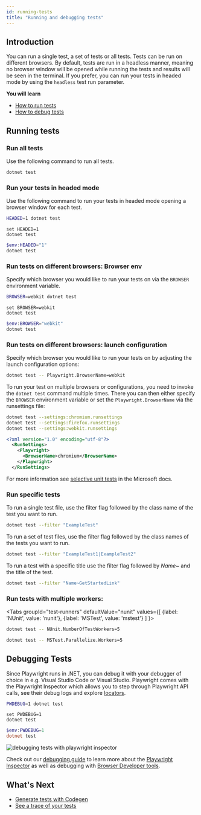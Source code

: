 ```yaml
---
id: running-tests
title: "Running and debugging tests"
---
```


## Introduction

You can run a single test, a set of tests or all tests. Tests can be run on different browsers. By default, tests are run in a headless manner, meaning no browser window will be opened while running the tests and results will be seen in the terminal. If you prefer, you can run your tests in headed mode by using the `headless` test run parameter.

**You will learn**

- [How to run tests](/running-tests.md#running-tests)
- [How to debug tests](/running-tests.md#debugging-tests)

## Running tests

### Run all tests

Use the following command to run all tests.

```bash
dotnet test
```

### Run your tests in headed mode

Use the following command to run your tests in headed mode opening a browser window for each test.

```bash tab=bash-bash lang=csharp
HEADED=1 dotnet test
```

```batch tab=bash-batch lang=csharp
set HEADED=1
dotnet test
```

```powershell tab=bash-powershell lang=csharp
$env:HEADED="1"
dotnet test
```

### Run tests on different browsers: Browser env

Specify which browser you would like to run your tests on via the `BROWSER` environment variable.

```bash tab=bash-bash lang=csharp
BROWSER=webkit dotnet test
```

```batch tab=bash-batch lang=csharp
set BROWSER=webkit
dotnet test
```

```powershell tab=bash-powershell lang=csharp
$env:BROWSER="webkit"
dotnet test
```

### Run tests on different browsers: launch configuration

Specify which browser you would like to run your tests on by adjusting the launch configuration options:

```bash
dotnet test -- Playwright.BrowserName=webkit
```

To run your test on multiple browsers or configurations, you need to invoke the `dotnet test` command multiple times. There you can then either specify the `BROWSER` environment variable or set the `Playwright.BrowserName` via the runsettings file:

```bash
dotnet test --settings:chromium.runsettings
dotnet test --settings:firefox.runsettings
dotnet test --settings:webkit.runsettings
```

```xml
<?xml version="1.0" encoding="utf-8"?>
  <RunSettings>
    <Playwright>
      <BrowserName>chromium</BrowserName>
    </Playwright>
  </RunSettings>
```

For more information see [selective unit tests](https://docs.microsoft.com/en-us/dotnet/core/testing/selective-unit-tests?pivots=mstest) in the Microsoft docs.

### Run specific tests

To run a single test file, use the filter flag followed by the class name of the test you want to run.

```bash
dotnet test --filter "ExampleTest"
```

To run a set of test files, use the filter flag followed by the class names of the tests you want to run.

```bash
dotnet test --filter "ExampleTest1|ExampleTest2"
```

To run a test with a specific title use the filter flag followed by *Name~* and the title of the test.

```bash
dotnet test --filter "Name~GetStartedLink"
```

### Run tests with multiple workers:

<Tabs
  groupId="test-runners"
  defaultValue="nunit"
  values={[
    {label: 'NUnit', value: 'nunit'},
    {label: 'MSTest', value: 'mstest'}
  ]
}>
<TabItem value="nunit">

```bash
dotnet test -- NUnit.NumberOfTestWorkers=5
```

</TabItem>
<TabItem value="mstest">

```bash
dotnet test -- MSTest.Parallelize.Workers=5
```

</TabItem>
</Tabs>

## Debugging Tests

Since Playwright runs in .NET, you can debug it with your debugger of choice in e.g. Visual Studio Code or Visual Studio. Playwright comes with the Playwright Inspector which allows you to step through Playwright API calls, see their debug logs and explore [locators](./locators.md).

```bash tab=bash-bash lang=csharp
PWDEBUG=1 dotnet test
```

```batch tab=bash-batch lang=csharp
set PWDEBUG=1
dotnet test
```

```powershell tab=bash-powershell lang=csharp
$env:PWDEBUG=1
dotnet test
```

![debugging tests with playwright inspector](https://github.com/microsoft/playwright/assets/13063165/a1e758d3-d379-414f-be0b-7339f12bb635)

Check out our [debugging guide](./debug.md) to learn more about the [Playwright Inspector](./debug.md#playwright-inspector) as well as debugging with [Browser Developer tools](./debug.md#browser-developer-tools).


## What's Next

- [Generate tests with Codegen](./codegen.md)
- [See a trace of your tests](./trace-viewer-intro.md)
